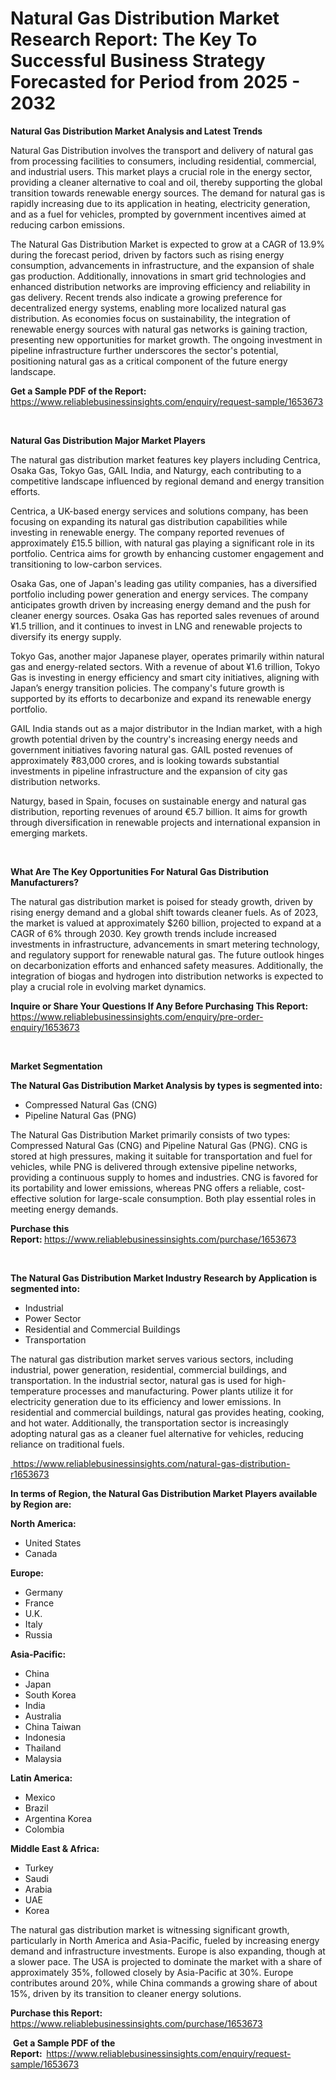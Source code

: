<p><h1>Natural Gas Distribution Market Research Report: The Key To Successful Business Strategy Forecasted for Period from 2025 - 2032</h1></p><p><strong>Natural Gas Distribution Market Analysis and Latest Trends</strong></p>
<p><p>Natural Gas Distribution involves the transport and delivery of natural gas from processing facilities to consumers, including residential, commercial, and industrial users. This market plays a crucial role in the energy sector, providing a cleaner alternative to coal and oil, thereby supporting the global transition towards renewable energy sources. The demand for natural gas is rapidly increasing due to its application in heating, electricity generation, and as a fuel for vehicles, prompted by government incentives aimed at reducing carbon emissions.</p><p>The Natural Gas Distribution Market is expected to grow at a CAGR of 13.9% during the forecast period, driven by factors such as rising energy consumption, advancements in infrastructure, and the expansion of shale gas production. Additionally, innovations in smart grid technologies and enhanced distribution networks are improving efficiency and reliability in gas delivery. Recent trends also indicate a growing preference for decentralized energy systems, enabling more localized natural gas distribution. As economies focus on sustainability, the integration of renewable energy sources with natural gas networks is gaining traction, presenting new opportunities for market growth. The ongoing investment in pipeline infrastructure further underscores the sector's potential, positioning natural gas as a critical component of the future energy landscape.</p></p>
<p><strong>Get a Sample PDF of the Report:&nbsp;</strong> <a href="https://www.reliablebusinessinsights.com/enquiry/request-sample/1653673?utm_campaign=118&utm_medium=2&utm_source=Github&utm_content=ia&utm_term=16042025&utm_id=natural-gas-distribution">https://www.reliablebusinessinsights.com/enquiry/request-sample/1653673</a></p>
<p>&nbsp;</p>
<p><strong>Natural Gas Distribution Major Market Players</strong></p>
<p><p>The natural gas distribution market features key players including Centrica, Osaka Gas, Tokyo Gas, GAIL India, and Naturgy, each contributing to a competitive landscape influenced by regional demand and energy transition efforts.</p><p>Centrica, a UK-based energy services and solutions company, has been focusing on expanding its natural gas distribution capabilities while investing in renewable energy. The company reported revenues of approximately £15.5 billion, with natural gas playing a significant role in its portfolio. Centrica aims for growth by enhancing customer engagement and transitioning to low-carbon services.</p><p>Osaka Gas, one of Japan's leading gas utility companies, has a diversified portfolio including power generation and energy services. The company anticipates growth driven by increasing energy demand and the push for cleaner energy sources. Osaka Gas has reported sales revenues of around ¥1.5 trillion, and it continues to invest in LNG and renewable projects to diversify its energy supply.</p><p>Tokyo Gas, another major Japanese player, operates primarily within natural gas and energy-related sectors. With a revenue of about ¥1.6 trillion, Tokyo Gas is investing in energy efficiency and smart city initiatives, aligning with Japan’s energy transition policies. The company's future growth is supported by its efforts to decarbonize and expand its renewable energy portfolio.</p><p>GAIL India stands out as a major distributor in the Indian market, with a high growth potential driven by the country's increasing energy needs and government initiatives favoring natural gas. GAIL posted revenues of approximately ₹83,000 crores, and is looking towards substantial investments in pipeline infrastructure and the expansion of city gas distribution networks.</p><p>Naturgy, based in Spain, focuses on sustainable energy and natural gas distribution, reporting revenues of around €5.7 billion. It aims for growth through diversification in renewable projects and international expansion in emerging markets.</p></p>
<p>&nbsp;</p>
<p><strong>What Are The Key Opportunities For Natural Gas Distribution Manufacturers?</strong></p>
<p><p>The natural gas distribution market is poised for steady growth, driven by rising energy demand and a global shift towards cleaner fuels. As of 2023, the market is valued at approximately $260 billion, projected to expand at a CAGR of 6% through 2030. Key growth trends include increased investments in infrastructure, advancements in smart metering technology, and regulatory support for renewable natural gas. The future outlook hinges on decarbonization efforts and enhanced safety measures. Additionally, the integration of biogas and hydrogen into distribution networks is expected to play a crucial role in evolving market dynamics.</p></p>
<p><strong>Inquire or Share Your Questions If Any Before Purchasing This Report:</strong> <a href="https://www.reliablebusinessinsights.com/enquiry/pre-order-enquiry/1653673?utm_campaign=118&utm_medium=2&utm_source=Github&utm_content=ia&utm_term=16042025&utm_id=natural-gas-distribution">https://www.reliablebusinessinsights.com/enquiry/pre-order-enquiry/1653673</a></p>
<p>&nbsp;</p>
<p><strong>Market Segmentation</strong></p>
<p><strong>The Natural Gas Distribution Market Analysis by types is segmented into:</strong></p>
<p><ul><li>Compressed Natural Gas (CNG)</li><li>Pipeline Natural Gas (PNG)</li></ul></p>
<p><p>The Natural Gas Distribution Market primarily consists of two types: Compressed Natural Gas (CNG) and Pipeline Natural Gas (PNG). CNG is stored at high pressures, making it suitable for transportation and fuel for vehicles, while PNG is delivered through extensive pipeline networks, providing a continuous supply to homes and industries. CNG is favored for its portability and lower emissions, whereas PNG offers a reliable, cost-effective solution for large-scale consumption. Both play essential roles in meeting energy demands.</p></p>
<p><strong>Purchase this Report:&nbsp;</strong><a href="https://www.reliablebusinessinsights.com/purchase/1653673?utm_campaign=118&utm_medium=2&utm_source=Github&utm_content=ia&utm_term=16042025&utm_id=natural-gas-distribution">https://www.reliablebusinessinsights.com/purchase/1653673</a></p>
<p>&nbsp;</p>
<p><strong>The Natural Gas Distribution Market Industry Research by Application is segmented into:</strong></p>
<p><ul><li>Industrial</li><li>Power Sector</li><li>Residential and Commercial Buildings</li><li>Transportation</li></ul></p>
<p><p>The natural gas distribution market serves various sectors, including industrial, power generation, residential, commercial buildings, and transportation. In the industrial sector, natural gas is used for high-temperature processes and manufacturing. Power plants utilize it for electricity generation due to its efficiency and lower emissions. In residential and commercial buildings, natural gas provides heating, cooking, and hot water. Additionally, the transportation sector is increasingly adopting natural gas as a cleaner fuel alternative for vehicles, reducing reliance on traditional fuels.</p></p>
<p><a href="https://www.reliablebusinessinsights.com/natural-gas-distribution-r1653673?utm_campaign=118&utm_medium=2&utm_source=Github&utm_content=ia&utm_term=16042025&utm_id=natural-gas-distribution">&nbsp;https://www.reliablebusinessinsights.com/natural-gas-distribution-r1653673</a></p>
<p><strong>In terms of Region, the Natural Gas Distribution Market Players available by Region are:</strong></p>
<p>
    <p> <strong> North America: </strong>
        <ul>
            <li>United States</li>
            <li>Canada</li>
        </ul>
        </p> 
    <p> <strong> Europe: </strong>
        <ul>
            <li>Germany</li>
            <li>France</li>
            <li>U.K.</li>
            <li>Italy</li>
            <li>Russia</li>
        </ul>
        </p> 
    <p> <strong> Asia-Pacific: </strong>
        <ul>
            <li>China</li>
            <li>Japan</li>
            <li>South Korea</li>
            <li>India</li>
            <li>Australia</li>
            <li>China Taiwan</li>
            <li>Indonesia</li>
            <li>Thailand</li>
            <li>Malaysia</li>
        </ul>
        </p> 
    <p> <strong> Latin America: </strong>
        <ul>
            <li>Mexico</li>
            <li>Brazil</li>
            <li>Argentina Korea</li>
            <li>Colombia</li>
        </ul>
        </p> 
    <p> <strong> Middle East & Africa: </strong>
        <ul>
            <li>Turkey</li>
            <li>Saudi</li>
            <li>Arabia</li>
            <li>UAE</li>
            <li>Korea</li>
        </ul>
    </p>
    </p>
<p><p>The natural gas distribution market is witnessing significant growth, particularly in North America and Asia-Pacific, fueled by increasing energy demand and infrastructure investments. Europe is also expanding, though at a slower pace. The USA is projected to dominate the market with a share of approximately 35%, followed closely by Asia-Pacific at 30%. Europe contributes around 20%, while China commands a growing share of about 15%, driven by its transition to cleaner energy solutions.</p></p>
<p><strong>Purchase this Report: </strong><a href="https://www.reliablebusinessinsights.com/purchase/1653673?utm_campaign=118&utm_medium=2&utm_source=Github&utm_content=ia&utm_term=16042025&utm_id=natural-gas-distribution">https://www.reliablebusinessinsights.com/purchase/1653673</a></p>
<p>&nbsp;<strong>Get a Sample PDF of the Report:&nbsp;&nbsp;</strong><a href="https://www.reliablebusinessinsights.com/enquiry/request-sample/1653673?utm_campaign=118&utm_medium=2&utm_source=Github&utm_content=ia&utm_term=16042025&utm_id=natural-gas-distribution">https://www.reliablebusinessinsights.com/enquiry/request-sample/1653673</a></p>
<p><strong></strong></p>
<p><p></p><p></p><p></p></p>